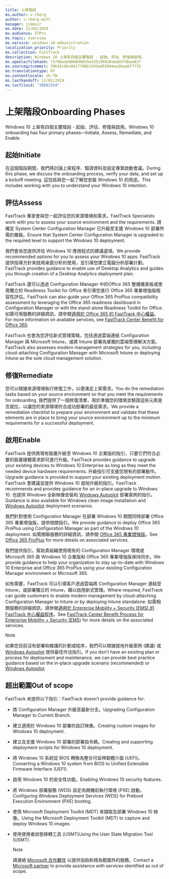 ```yaml
---
title: 上架階段
ms.author: v-rberg
author: v-rberg-msft
manager: jimmuir
ms.date: 12/03/2019
ms.audience: ITPro
ms.topic: overview
ms.service: windows-10-administration
localization_priority: Priority
ms.collection: FastTrack
description: Windows 10 上架有四個主要階段 - 起始、評估、修復與啟用。
ms.openlocfilehash: 71f00eeb8800d9659e535199920abdb5fdbaa837
ms.sourcegitcommit: 39616c06c0617700b1393e055894acb6aa6f7776
ms.translationtype: HT
ms.contentlocale: zh-TW
ms.lasthandoff: 12/02/2019
ms.locfileid: "39663334"
---
```

# <a name="onboarding-phases"></a><span data-ttu-id="04b77-103">上架階段</span><span class="sxs-lookup"><span data-stu-id="04b77-103">Onboarding Phases</span></span>

<span data-ttu-id="04b77-104">Windows 10 上架有四個主要階段 - 起始、評估、修復與啟用。</span><span class="sxs-lookup"><span data-stu-id="04b77-104">Windows 10 onboarding has four primary phases—Initiate, Assess, Remediate, and Enable.</span></span>

## <a name="initiate"></a><span data-ttu-id="04b77-105">起始</span><span class="sxs-lookup"><span data-stu-id="04b77-105">Initiate</span></span>

<span data-ttu-id="04b77-106">在這個階段期間，我們將討論上架程序、驗證資料並設定專案啟動會議。</span><span class="sxs-lookup"><span data-stu-id="04b77-106">During this phase, we discuss the onboarding process, verify your data, and set up a kickoff meeting.</span></span> <span data-ttu-id="04b77-107">這包括與您一起了解您安裝 Windows 10 的用途。</span><span class="sxs-lookup"><span data-stu-id="04b77-107">This includes working with you to understand your Windows 10 intention.</span></span>

## <a name="assess"></a><span data-ttu-id="04b77-108">評估</span><span class="sxs-lookup"><span data-stu-id="04b77-108">Assess</span></span>

<span data-ttu-id="04b77-109">FastTrack 專家會與您一起評估您的來源環境和需求。</span><span class="sxs-lookup"><span data-stu-id="04b77-109">FastTrack Specialists work with you to assess your source environment and the requirements.</span></span> <span data-ttu-id="04b77-110">請確定 System Center Configuration Manager 已升級至支援 Windows 10 部署所需的層級。</span><span class="sxs-lookup"><span data-stu-id="04b77-110">Ensure that System Center Configuration Manager is upgraded to the required level to support the Windows 10 deployment.</span></span> 

<span data-ttu-id="04b77-111">我們會為您提供評估 Windows 10 應用程式的建議選項。</span><span class="sxs-lookup"><span data-stu-id="04b77-111">We provide recommended options for you to assess your Windows 10 apps.</span></span> <span data-ttu-id="04b77-112">FastTrack 提供指導方針來啟用桌面分析的使用，並引導您建立電腦分析部署計劃。</span><span class="sxs-lookup"><span data-stu-id="04b77-112">FastTrack provides guidance to enable use of Desktop Analytics and guides you through creation of a Desktop Analytics deployment plan.</span></span>

<span data-ttu-id="04b77-113">FastTrack 還可以透過 Configuration Manager 中的Office 365 整備儀表板或使用獨立的 Readiness Toolkit for Office 來引導您進行 Office 365 專業增強版相容性評估。</span><span class="sxs-lookup"><span data-stu-id="04b77-113">FastTrack can also guide your Office 365 ProPlus compatibility assessment by leveraging the Office 365 readiness dashboard in Configuration Manager or with the stand-alone Readiness Toolkit for Office.</span></span> <span data-ttu-id="04b77-114">如需可用服務的詳細資訊，請參閱[適用於 Office 365 的 FastTrack 中心權益](O365-fasttrack-benefit-for-office-365.md)。</span><span class="sxs-lookup"><span data-stu-id="04b77-114">For more information on available services, see [FastTrack Center Benefit for Office 365](O365-fasttrack-benefit-for-office-365.md).</span></span> 

<span data-ttu-id="04b77-115">FastTrack 也會為您評估新式管理策略，包括透過雲端連結 Configuration Manager 與 Microsoft Intune，或將 Intune 部署為單獨的雲端管理解決方案。</span><span class="sxs-lookup"><span data-stu-id="04b77-115">FastTrack also assesses modern management strategies for you, including cloud-attaching Configuration Manager with Microsoft Intune or deploying Intune as the sole cloud management solution.</span></span>

## <a name="remediate"></a><span data-ttu-id="04b77-116">修復</span><span class="sxs-lookup"><span data-stu-id="04b77-116">Remediate</span></span>

<span data-ttu-id="04b77-117">您可以根據來源環境執行修復工作，以便滿足上架需求。</span><span class="sxs-lookup"><span data-stu-id="04b77-117">You do the remediation tasks based on your source environment so that you meet the requirements for onboarding.</span></span> <span data-ttu-id="04b77-118">我們提供了一個修復清單，用於準備您的環境並驗證這些元素是否就位，以讓您的來源環境符合成功部署的最低需求。</span><span class="sxs-lookup"><span data-stu-id="04b77-118">We provide a remediation checklist to prepare your environment and validate that these elements are in place to bring your source environment up to the minimum requirements for a successful deployment.</span></span> 

## <a name="enable"></a><span data-ttu-id="04b77-119">啟用</span><span class="sxs-lookup"><span data-stu-id="04b77-119">Enable</span></span>

<span data-ttu-id="04b77-120">FastTrack 提供將現有裝置升級至 Windows 10 企業版的指引，只要它們符合必要的裝置硬體需求即可進行升級。</span><span class="sxs-lookup"><span data-stu-id="04b77-120">FastTrack provides guidance to upgrade your existing devices to Windows 10 Enterprise as long as they meet the needed device hardware requirements.</span></span> <span data-ttu-id="04b77-121">升級指引可支援您現有的部署動作。</span><span class="sxs-lookup"><span data-stu-id="04b77-121">Upgrade guidance is provided to support your existing deployment motion.</span></span> <span data-ttu-id="04b77-122">FastTrack 會建議並提供 Windows 10 就地升級的指引。</span><span class="sxs-lookup"><span data-stu-id="04b77-122">FastTrack recommends and provides guidance for an in-place upgrade to Windows 10.</span></span> <span data-ttu-id="04b77-123">也提供 Windows 全新映像安裝和 [Windows Autopilot](EMS-onboarding-phases.md#windows-autopilot) 部署案例的指引。</span><span class="sxs-lookup"><span data-stu-id="04b77-123">Guidance is also available for Windows clean image installation and [Windows Autopilot](EMS-onboarding-phases.md#windows-autopilot) deployment scenarios.</span></span> 

<span data-ttu-id="04b77-124">我們針對使用 Configuration Manager 在部署 Windows 10 期間同時部署 Office 365 專業增強版，提供相關指引。</span><span class="sxs-lookup"><span data-stu-id="04b77-124">We provide guidance to deploy Office 365 ProPlus using Configuration Manager as part of the Windows 10 deployment.</span></span> <span data-ttu-id="04b77-125">如需關聯服務的詳細資訊，請參閱 [Office 365 專業增強版](O365-onboarding-and-migration.md#office-365-proplus)。</span><span class="sxs-lookup"><span data-stu-id="04b77-125">See [Office 365 ProPlus](O365-onboarding-and-migration.md#office-365-proplus) for more details on associated services.</span></span>

<span data-ttu-id="04b77-126">我們提供指引，幫助貴組織使用現有的 Configuration Manager 環境或 Microsoft 365 與 Windows 10 企業版和 Office 365 專業增強版保持同步。</span><span class="sxs-lookup"><span data-stu-id="04b77-126">We provide guidance to help your organization to stay up-to-date with Windows 10 Enterprise and Office 365 ProPlus using your existing Configuration Manager environment or Microsoft 365.</span></span>

<span data-ttu-id="04b77-127">如有需要，FastTrack 可以引導客戶透過雲端將 Configuration Manager 連結至 Intune，或部署獨立的 Intune，藉以啟用新式管理。</span><span class="sxs-lookup"><span data-stu-id="04b77-127">Where required, FastTrack can guide customers to enable modern management by cloud-attaching Configuration Manager to Intune or by deploying Intune standalone.</span></span> <span data-ttu-id="04b77-128">如需相關服務的詳細資訊，請參閱[適用於 Enterprise Mobility + Security (EMS) 的 FastTrack 中心權益程序](EMS-fasttrack-process.md)。</span><span class="sxs-lookup"><span data-stu-id="04b77-128">See [FastTrack Center Benefit Process for Enterprise Mobility + Security (EMS)](EMS-fasttrack-process.md) for more details on the associated services.</span></span>

> [!NOTE]
> <span data-ttu-id="04b77-129">如果您目前沒有部署和維護的計劃或程序，我們可以根據就地升級案例 (建議) 或 [Windows Autopilot](EMS-onboarding-phases.md#windows-autopilot) 提供最佳作法指引。</span><span class="sxs-lookup"><span data-stu-id="04b77-129">If you don’t have an existing plan or process for deployment and maintenance, we can provide best practice guidance based on the in-place upgrade scenario (recommended) or [Windows Autopilot](EMS-onboarding-phases.md#windows-autopilot).</span></span>

## <a name="out-of-scope"></a><span data-ttu-id="04b77-130">超出範圍</span><span class="sxs-lookup"><span data-stu-id="04b77-130">Out of scope</span></span>

<span data-ttu-id="04b77-131">FastTrack 未提供以下指引：</span><span class="sxs-lookup"><span data-stu-id="04b77-131">FastTrack doesn’t provide guidance for:</span></span>

- <span data-ttu-id="04b77-132">將 Configuration Manager 升級至最新分支。</span><span class="sxs-lookup"><span data-stu-id="04b77-132">Upgrading Configuration Manager to Current Branch.</span></span>
- <span data-ttu-id="04b77-133">建立適用於 Windows 10 部署的自訂映像。</span><span class="sxs-lookup"><span data-stu-id="04b77-133">Creating custom images for Windows 10 deployment.</span></span>
- <span data-ttu-id="04b77-134">建立及支援 Windows 10 部署的部署指令碼。</span><span class="sxs-lookup"><span data-stu-id="04b77-134">Creating and supporting deployment scripts for Windows 10 deployment.</span></span>
- <span data-ttu-id="04b77-135">將 Windows 10 系統從 BIOS 轉換為整合可延伸韌體介面 (UEFI)。</span><span class="sxs-lookup"><span data-stu-id="04b77-135">Converting a Windows 10 system from BIOS to Unified Extensible Firmware Interface (UEFI).</span></span>
- <span data-ttu-id="04b77-136">啟用 Windows 10 的安全性功能。</span><span class="sxs-lookup"><span data-stu-id="04b77-136">Enabling Windows 10 security features.</span></span> 
- <span data-ttu-id="04b77-137">將 Windows 部署服務 (WDS) 設定為開機前執行環境 (PXE) 啟動。</span><span class="sxs-lookup"><span data-stu-id="04b77-137">Configuring Windows Deployment Services (WDS) for Preboot Execution Environment (PXE) booting.</span></span>
- <span data-ttu-id="04b77-138">使用 Microsoft Deployment Toolkit (MDT) 來擷取及部署 Windows 10 映像。</span><span class="sxs-lookup"><span data-stu-id="04b77-138">Using the Microsoft Deployment Toolkit (MDT) to capture and deploy Windows 10 images.</span></span>
- <span data-ttu-id="04b77-139">使用使用者狀態移轉工具 (USMT)</span><span class="sxs-lookup"><span data-stu-id="04b77-139">Using the User State Migration Tool (USMT).</span></span>

  > [!NOTE]
  > <span data-ttu-id="04b77-140">請連絡 [Microsoft 合作夥伴](https://go.microsoft.com/fwlink/?linkid=2080150) 以提供協助和視為範圍外的服務。</span><span class="sxs-lookup"><span data-stu-id="04b77-140">Contact a [Microsoft partner](https://go.microsoft.com/fwlink/?linkid=2080150) to provide assistance with services identified as out of scope.</span></span>

 